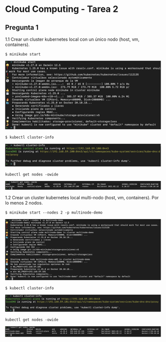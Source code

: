 # Cloud Computing - Tarea 2

## Pregunta 1

1.1 Crear un cluster kubernetes local con un único nodo (host, vm, containers).

```
$ minikube start
```
![alt text](/start-1-nodo.png)


```
$ kubectl cluster-info
```
![alt text](/1-nodo-info.png)

```
kubectl get nodes -owide
```
![alt text](/1-nodo-nodes.png)


1.2 Crear un cluster kubernetes local multi-nodo (host, vm, containers). Por lo menos 2 nodos.

```
$ minikube start --nodes 2 -p multinode-demo
```
![alt text](/start-2-nodo.png)


```
$ kubectl cluster-info
```
![alt text](/2-nodo-info.png)

```
kubectl get nodes -owide
```
![alt text](/2-nodo-nodes.png)
